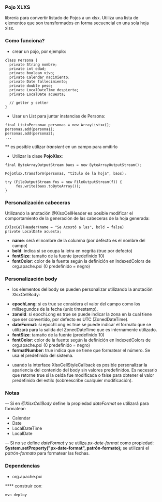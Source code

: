 
### Pojo XLXS

librería para convertir listado de Pojos a un xlsx. Utiliza una lista de elementos que son transformados en forma secuencial en una sola hoja xlsx.


### Como funciona?
* crear un pojo, por ejemplo:

```
class Persona {
  private String nombre;
  private int edad;
  private boolean vivo;
  private Calendar nacimiento;
  private Date fallecimiento;
  private double peso;
  private LocalDateTime despierta;
  private LocalDate acuesta;
  
  // getter y setter
}
```
* Usar un List para juntar instancias de Persona:
```
final List<Persona> personas = new ArrayList<>();
personas.add(persona1);
personas.add(persona2);
...
```
** es posible utilizar *transient* en un campo para omitirlo
 * Utilizar la clase **PojoXlsx**:
 ```
final ByteArrayOutputStream baos = new ByteArrayOutputStream();

PojoXlsx.transform(personas, "título de la hoja", baos);

try (FileOutputStream fos = new FileOutputStream(f)) {
      fos.write(baos.toByteArray());
}
 ```
### Personalización cabeceras
Utilizando la anotación @XlsxCellHeader es posible modificar el comportamiento de la generación de las cabeceras de la hoja generada:
```
@XlsxCellHeader(name = "Se Acostó a las", bold = false)
private LocalDate acuesta;
```
* **name**: será el nombre de la columna (por defecto es el nombre del campo)
* **bold**: indica si se ocupa la letra en negrita (true por defecto)
* **fontSize**: tamaño de la fuente (predefinido 10)
* **fontColor**: color de la fuente según la definición en IndexedColors de org.apache.poi (0 predefinido = negro)

### Personalización body
- los elementos del body se pueden personalizar utilizando la anotación XlsxCellBody:
* **epochLong**: si es true se considera el valor del campo como los milisegundos de la fecha (unix timestamp).
* **zoneId**: si epochLong es true se puede indicar la zona en la cual tiene que ser convertido, por defecto es UTC (ZonedDateTime).
* **dateFormat**: si epochLong es true se puede indicar el formato que se utilizará para la salida del ZonedDateTime que es internamente utilizado.
* **fontSize**: tamaño de la fuente (predefinido 10)
* **fontColor**: color de la fuente según la definición en IndexedColors de org.apache.poi (0 predefinido = negro)
* **formatNumber**: true indica que se tiene que formatear el número. Se usa el predefinido del sistema.

- usando la interface XlsxCellStyleCallback es posible personalizar la apariencia del contenido del body sin valores predefinidos. Es necesario que retorne true si 
la celda fue modificada o false para obtener el valor predefinido del estilo (sobreescribe cualquier modificación).

### Notas
-- Si en *@XlsxCellBody* define la propiedad *dateFormat* se utilizará para formatear:
- Calendar
- Date
- LocalDateTime
- LocalDate

-- Si no se define *dateFormat* y se utiliza *px-date-format* como propiedad: **System.setProperty("px-date-format", patrón-formato);** se utilizará el *patrón-formato* para formatear las fechas.

### Dependencias
* org.apache.poi


**** construir con:
```
mvn deploy
```
